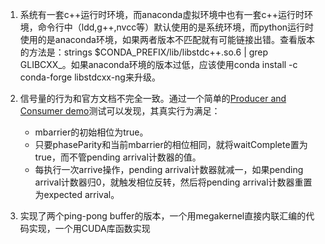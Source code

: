 1. 系统有一套c++运行时环境，而anaconda虚拟环境中也有一套c++运行时环境，命令行中（ldd,g++,nvcc等）默认使用的是系统环境，而python运行时使用的是anaconda环境，如果两者版本不匹配就有可能链接出错。查看版本的方法是：strings $CONDA_PREFIX/lib/libstdc++.so.6 | grep GLIBCXX_。如果anaconda环境的版本过低，应该使用conda install -c conda-forge libstdcxx-ng来升级。

2. 信号量的行为和官方文档不完全一致。通过一个简单的[Producer and Consumer demo](producer-consumer-demo.cu)测试可以发现，其真实行为满足：
    - mbarrier的初始相位为true。
    - 只要phaseParity和当前mbarrier的相位相同，就将waitComplete置为true，而不管pending arrival计数器的值。
    - 每执行一次arrive操作，pending arrival计数器就减一，如果pending arrival计数器归0，就触发相位反转，然后将pending arrival计数器重置为expected arrival。

3. 实现了两个ping-pong buffer的版本，一个用megakernel直接内联汇编的代码实现，一个用CUDA库函数实现